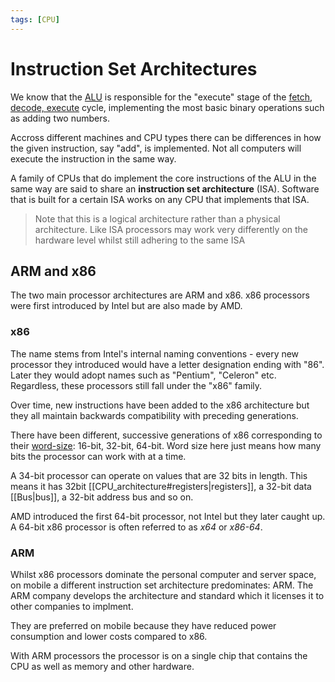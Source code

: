 ```yaml
---
tags: [CPU]
---
```


# Instruction Set Architectures

We know that the [ALU](Arithmetic_Logic_Unit.md) is responsible for the
"execute" stage of the [fetch, decode, execute](Fetch_decode_execute.md) cycle,
implementing the most basic binary operations such as adding two numbers.

Accross different machines and CPU types there can be differences in how the
given instruction, say "add", is implemented. Not all computers will execute the
instruction in the same way.

A family of CPUs that do implement the core instructions of the ALU in the same
way are said to share an **instruction set architecture** (ISA). Software that
is built for a certain ISA works on any CPU that implements that ISA.

> Note that this is a logical architecture rather than a physical architecture.
> Like ISA processors may work very differently on the hardware level whilst
> still adhering to the same ISA

## ARM and x86

The two main processor architectures are ARM and x86. x86 processors were first
introduced by Intel but are also made by AMD.

### x86

The name stems from Intel's internal naming conventions - every new processor
they introduced would have a letter designation ending with "86". Later they
would adopt names such as "Pentium", "Celeron" etc. Regardless, these processors
still fall under the "x86" family.

Over time, new instructions have been added to the x86 architecture but they all
maintain backwards compatibility with preceding generations.

There have been different, successive generations of x86 corresponding to their
[word-size](Signed_and_unsigned_numbers.md): 16-bit, 32-bit, 64-bit. Word size
here just means how many bits the processor can work with at a time.

A 34-bit processor can operate on values that are 32 bits in length. This means
it has 32bit [[CPU_architecture#registers|registers]], a 32-bit data
[[Bus|bus]], a 32-bit address bus and so on.

AMD introduced the first 64-bit processor, not Intel but they later caught up. A
64-bit x86 processor is often referred to as _x64_ or _x86-64_.

### ARM

Whilst x86 processors dominate the personal computer and server space, on mobile
a different instruction set architecture predominates: ARM. The ARM company
develops the architecture and standard which it licenses it to other companies
to implment.

They are preferred on mobile because they have reduced power consumption and
lower costs compared to x86.

With ARM processors the processor is on a single chip that contains the CPU as
well as memory and other hardware.
